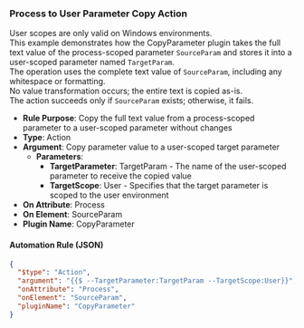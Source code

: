 ### Process to User Parameter Copy Action

User scopes are only valid on Windows environments.  
This example demonstrates how the CopyParameter plugin takes the full text value of the process-scoped parameter `SourceParam` and stores it into a user-scoped parameter named `TargetParam`.  
The operation uses the complete text value of `SourceParam`, including any whitespace or formatting.  
No value transformation occurs; the entire text is copied as-is.  
The action succeeds only if `SourceParam` exists; otherwise, it fails.

- **Rule Purpose**: Copy the full text value from a process-scoped parameter to a user-scoped parameter without changes  
- **Type**: Action  
- **Argument**: Copy parameter value to a user-scoped target parameter  
  - **Parameters**:  
    - **TargetParameter**: TargetParam - The name of the user-scoped parameter to receive the copied value  
    - **TargetScope**: User - Specifies that the target parameter is scoped to the user environment  
- **On Attribute**: Process  
- **On Element**: SourceParam  
- **Plugin Name**: CopyParameter  

#### Automation Rule (JSON)

```json
{
  "$type": "Action",
  "argument": "{{$ --TargetParameter:TargetParam --TargetScope:User}}",
  "onAttribute": "Process",
  "onElement": "SourceParam",
  "pluginName": "CopyParameter"
}
```
